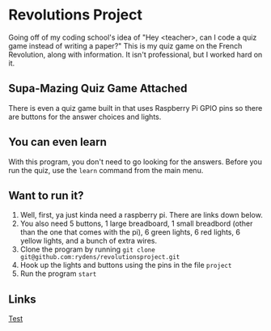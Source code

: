 # Revolutions Project
Going off of my coding school's idea of "Hey &lt;teacher>, can I code a quiz game instead of writing a paper?"
This is my quiz game on the French Revolution, along with information. It isn't professional, but I worked hard on it.



## Supa-Mazing Quiz Game Attached
There is even a quiz game built in that uses Raspberry Pi GPIO pins so there are buttons for the answer choices and
lights. 



## You can even learn
With this program, you don't need to go looking for the answers. Before you run the quiz, use the ```learn``` command
from the main menu.



## Want to run it?
1. Well, first, ya just kinda need a raspberry pi. There are links down below.
2. You also need 5 buttons, 1 large breadboard, 1 small breadbord (other than the one that comes with the pi), 6
   green lights, 6 red lights, 6 yellow lights, and a bunch of extra wires.
3. Clone the program by running ```git clone git@github.com:rydens/revolutionsproject.git```
4. Hook up the lights and buttons using the pins in the file ```project```
5. Run the program ```start```



## Links
[Test](http://google.com)
